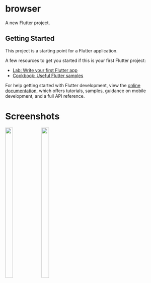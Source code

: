 # browser

A new Flutter project.

## Getting Started

This project is a starting point for a Flutter application.

A few resources to get you started if this is your first Flutter project:

- [Lab: Write your first Flutter app](https://docs.flutter.dev/get-started/codelab)
- [Cookbook: Useful Flutter samples](https://docs.flutter.dev/cookbook)

For help getting started with Flutter development, view the
[online documentation](https://docs.flutter.dev/), which offers tutorials,
samples, guidance on mobile development, and a full API reference.

# Screenshots
<p float="center">
  

  
  <img src="https://user-images.githubusercontent.com/115551640/213865327-20049c5e-ac79-48e9-b6fb-21317e9fbf4d.png" width=22% height=35%>
   <img src="https://user-images.githubusercontent.com/115551640/213865660-d48166dd-deda-42d5-b9e7-4bafecfab5d7.png" width=22% height=35%>
  



</p>
